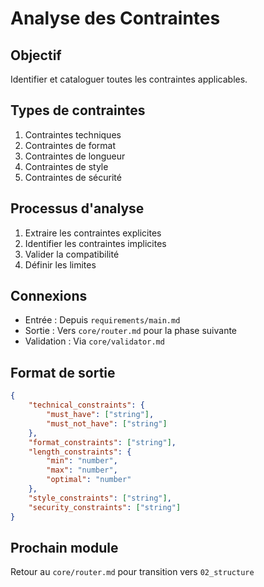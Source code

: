 # Analyse des Contraintes

## Objectif
Identifier et cataloguer toutes les contraintes applicables.

## Types de contraintes
1. Contraintes techniques
2. Contraintes de format
3. Contraintes de longueur
4. Contraintes de style
5. Contraintes de sécurité

## Processus d'analyse
1. Extraire les contraintes explicites
2. Identifier les contraintes implicites
3. Valider la compatibilité
4. Définir les limites

## Connexions
- Entrée : Depuis `requirements/main.md`
- Sortie : Vers `core/router.md` pour la phase suivante
- Validation : Via `core/validator.md`

## Format de sortie
```json
{
    "technical_constraints": {
        "must_have": ["string"],
        "must_not_have": ["string"]
    },
    "format_constraints": ["string"],
    "length_constraints": {
        "min": "number",
        "max": "number",
        "optimal": "number"
    },
    "style_constraints": ["string"],
    "security_constraints": ["string"]
}
```

## Prochain module
Retour au `core/router.md` pour transition vers `02_structure`
